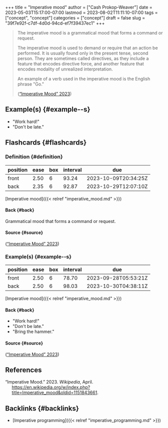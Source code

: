 +++
title = "Imperative mood"
author = ["Cash Prokop-Weaver"]
date = 2023-05-03T15:17:00-07:00
lastmod = 2023-08-02T11:11:10-07:00
tags = ["concept", "concept"]
categories = ["concept"]
draft = false
slug = "39f7e92f-c7df-4d0d-94cd-ef7f39437ec1"
+++

> The imperative mood is a grammatical mood that forms a command or request.
>
> The imperative mood is used to demand or require that an action be performed. It is usually found only in the present tense, second person. They are sometimes called directives, as they include a feature that encodes directive force, and another feature that encodes modality of unrealized interpretation.
>
> An example of a verb used in the imperative mood is the English phrase "Go."
>
> (<a href="#citeproc_bib_item_1">“Imperative Mood” 2023</a>)


## Example(s) {#example--s}

-   "Work hard!"
-   "Don't be late."


## Flashcards {#flashcards}


### Definition {#definition}

| position | ease | box | interval | due                  |
|----------|------|-----|----------|----------------------|
| front    | 2.50 | 6   | 93.24    | 2023-10-09T20:34:25Z |
| back     | 2.35 | 6   | 92.87    | 2023-10-29T12:07:10Z |

[Imperative mood]({{< relref "imperative_mood.md" >}})


#### Back {#back}

Grammatical mood that forms a command or request.


#### Source {#source}

(<a href="#citeproc_bib_item_1">“Imperative Mood” 2023</a>)


### Example(s) {#example--s}

| position | ease | box | interval | due                  |
|----------|------|-----|----------|----------------------|
| front    | 2.50 | 6   | 78.70    | 2023-09-28T05:53:21Z |
| back     | 2.50 | 6   | 98.03    | 2023-10-30T04:38:11Z |

[Imperative mood]({{< relref "imperative_mood.md" >}})


#### Back {#back}

-   "Work hard!"
-   "Don't be late."
-   "Bring the hammer."


#### Source {#source}

(<a href="#citeproc_bib_item_1">“Imperative Mood” 2023</a>)

## References

<style>.csl-entry{text-indent: -1.5em; margin-left: 1.5em;}</style><div class="csl-bib-body">
  <div class="csl-entry"><a id="citeproc_bib_item_1"></a>“Imperative Mood.” 2023. <i>Wikipedia</i>, April. <a href="https://en.wikipedia.org/w/index.php?title=Imperative_mood&oldid=1151843661">https://en.wikipedia.org/w/index.php?title=Imperative_mood&#38;oldid=1151843661</a>.</div>
</div>


## Backlinks {#backlinks}

-   [Imperative programming]({{< relref "imperative_programming.md" >}})
